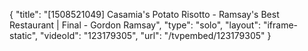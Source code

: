 {
    "title": "[1508521049] Casamia's Potato Risotto - Ramsay's Best Restaurant | Final - Gordon Ramsay",
    "type": "solo",
    "layout": "iframe-static",
    "videoId": "123179305",
    "url": "\/tvpembed\/123179305"
}